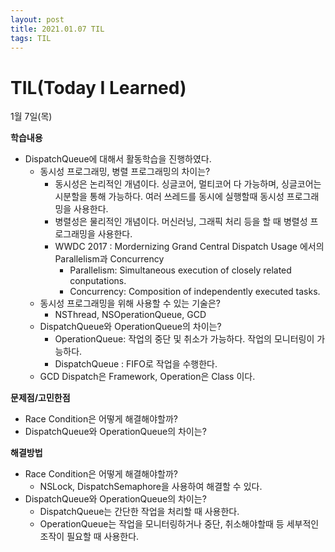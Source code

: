 ```yaml
---
layout: post
title: 2021.01.07 TIL
tags: TIL
---
```

# TIL(Today I Learned)

1월 7일(목)

**학습내용**

- DispatchQueue에 대해서 활동학습을 진행하였다.
    - 동시성 프로그래밍, 병렬 프로그래밍의 차이는?
        - 동시성은 논리적인 개념이다. 싱글코어, 멀티코어 다 가능하며, 싱글코어는 시분할을 통해 가능하다. 여러 쓰레드를 동시에 실행할때 동시성 프로그래밍을 사용한다.
        - 병렬성은 물리적인 개념이다. 머신러닝, 그래픽 처리 등을 할 때 병렬성 프로그래밍을 사용한다.
        - WWDC 2017 : Mordernizing Grand Central Dispatch Usage 에서의 Parallelism과 Concurrency
            - Parallelism: Simultaneous execution of closely related conputations.
            - Concurrency: Composition of independently executed tasks.
    - 동시성 프로그래밍을 위해 사용할 수 있는 기술은?
        - NSThread, NSOperationQueue, GCD
    - DispatchQueue와 OperationQueue의 차이는?
        - OperationQueue: 작업의 중단 및 취소가 가능하다. 작업의 모니터링이 가능하다.
        - DispatchQueue : FIFO로 작업을 수행한다.
    - GCD Dispatch은 Framework, Operation은 Class 이다.

**문제점/고민한점**

- Race Condition은 어떻게 해결해야할까?
- DispatchQueue와 OperationQueue의 차이는?

**해결방법**

- Race Condition은 어떻게 해결해야할까?
    - NSLock, DispatchSemaphore을 사용하여 해결할 수 있다.
- DispatchQueue와 OperationQueue의 차이는?
    - DispatchQueue는 간단한 작업을 처리할 때 사용한다.
    - OperationQueue는 작업을 모니터링하거나 중단, 취소해야할때 등 세부적인 조작이 필요할 때 사용한다.
